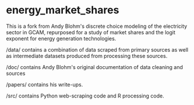 # energy_market_shares
 This is a fork from Andy Blohm's discrete choice modeling of the electricity sector in GCAM, repurposed for a study of market shares and the logit exponent for energy generation technologies. 
 
 /data/ contains a combination of data scraped from primary sources as well as intermediate datasets produced from processing these sources.
 
 /doc/ contains Andy Blohm's original documentation of data cleaning and sources 
 
 /papers/ contains his write-ups.
 
 /src/ contains Python web-scraping code and R processing code. 
